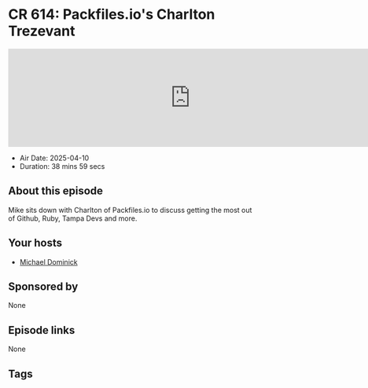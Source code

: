 # CR 614: Packfiles.io's Charlton Trezevant

<iframe src="https://player.fireside.fm/v2/MLf2ZzhC+-Dmj-Npd?theme=dark" width="740" height="200" frameborder="0" scrolling="no"></iframe>

* Air Date: 2025-04-10
* Duration: 38 mins 59 secs

## About this episode

Mike sits down with Charlton of Packfiles.io to discuss getting the most out of Github, Ruby, Tampa Devs and more.

## Your hosts
* [Michael Dominick](https://coder.show/hosts/michael)

## Sponsored by

None



## Episode links

None



## Tags


